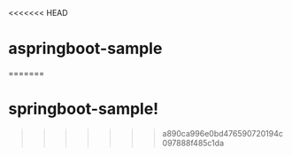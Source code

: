 <<<<<<< HEAD
# aspringboot-sample
=======
# springboot-sample!
>>>>>>> a890ca996e0bd476590720194c097888f485c1da
